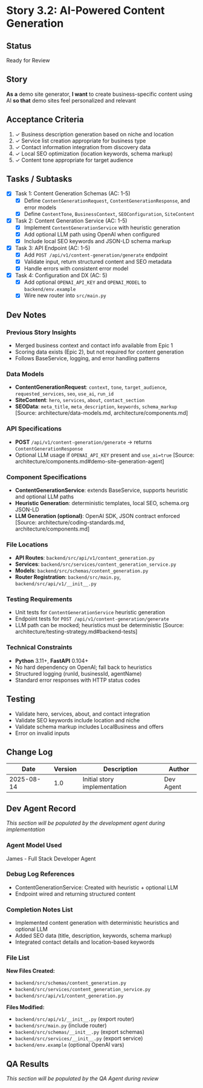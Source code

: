 # Story 3.2: AI-Powered Content Generation

## Status
Ready for Review

## Story
**As a** demo site generator,
**I want** to create business-specific content using AI
**so that** demo sites feel personalized and relevant

## Acceptance Criteria
1. ✓ Business description generation based on niche and location
2. ✓ Service list creation appropriate for business type
3. ✓ Contact information integration from discovery data
4. ✓ Local SEO optimization (location keywords, schema markup)
5. ✓ Content tone appropriate for target audience

## Tasks / Subtasks
- [x] Task 1: Content Generation Schemas (AC: 1-5)
  - [x] Define `ContentGenerationRequest`, `ContentGenerationResponse`, and error models
  - [x] Define `ContentTone`, `BusinessContext`, `SEOConfiguration`, `SiteContent`
- [x] Task 2: Content Generation Service (AC: 1-5)
  - [x] Implement `ContentGenerationService` with heuristic generation
  - [x] Add optional LLM path using OpenAI when configured
  - [x] Include local SEO keywords and JSON-LD schema markup
- [x] Task 3: API Endpoint (AC: 1-5)
  - [x] Add `POST /api/v1/content-generation/generate` endpoint
  - [x] Validate input, return structured content and SEO metadata
  - [x] Handle errors with consistent error model
- [x] Task 4: Configuration and DX (AC: 5)
  - [x] Add optional `OPENAI_API_KEY` and `OPENAI_MODEL` to `backend/env.example`
  - [x] Wire new router into `src/main.py`

## Dev Notes

### Previous Story Insights
- Merged business context and contact info available from Epic 1
- Scoring data exists (Epic 2), but not required for content generation
- Follows BaseService, logging, and error handling patterns

### Data Models
- **ContentGenerationRequest**: `context`, `tone`, `target_audience`, `requested_services`, `seo`, `use_ai`, `run_id`
- **SiteContent**: `hero`, `services`, `about`, `contact_section`
- **SEOData**: `meta_title`, `meta_description`, `keywords`, `schema_markup`
[Source: architecture/data-models.md, architecture/components.md]

### API Specifications
- **POST** `/api/v1/content-generation/generate` → returns `ContentGenerationResponse`
- Optional LLM usage if `OPENAI_API_KEY` present and `use_ai=true`
[Source: architecture/components.md#demo-site-generation-agent]

### Component Specifications
- **ContentGenerationService**: extends BaseService, supports heuristic and optional LLM paths
- **Heuristic Generation**: deterministic templates, local SEO, schema.org JSON-LD
- **LLM Generation (optional)**: OpenAI SDK, JSON contract enforced
[Source: architecture/coding-standards.md, architecture/components.md]

### File Locations
- **API Routes**: `backend/src/api/v1/content_generation.py`
- **Services**: `backend/src/services/content_generation_service.py`
- **Models**: `backend/src/schemas/content_generation.py`
- **Router Registration**: `backend/src/main.py`, `backend/src/api/v1/__init__.py`

### Testing Requirements
- Unit tests for `ContentGenerationService` heuristic generation
- Endpoint tests for `POST /api/v1/content-generation/generate`
- LLM path can be mocked; heuristics must be deterministic
[Source: architecture/testing-strategy.md#backend-tests]

### Technical Constraints
- **Python** 3.11+, **FastAPI** 0.104+
- No hard dependency on OpenAI; fall back to heuristics
- Structured logging (runId, businessId, agentName)
- Standard error responses with HTTP status codes

## Testing
- Validate hero, services, about, and contact integration
- Validate SEO keywords include location and niche
- Validate schema markup includes LocalBusiness and offers
- Error on invalid inputs

## Change Log
| Date | Version | Description | Author |
|------|---------|-------------|--------|
| 2025-08-14 | 1.0 | Initial story implementation | Dev Agent |

## Dev Agent Record
*This section will be populated by the development agent during implementation*

### Agent Model Used
James - Full Stack Developer Agent

### Debug Log References
- ContentGenerationService: Created with heuristic + optional LLM
- Endpoint wired and returning structured content

### Completion Notes List
- Implemented content generation with deterministic heuristics and optional LLM
- Added SEO data (title, description, keywords, schema markup)
- Integrated contact details and location-based keywords

### File List
**New Files Created:**
- `backend/src/schemas/content_generation.py`
- `backend/src/services/content_generation_service.py`
- `backend/src/api/v1/content_generation.py`

**Files Modified:**
- `backend/src/api/v1/__init__.py` (export router)
- `backend/src/main.py` (include router)
- `backend/src/schemas/__init__.py` (export schemas)
- `backend/src/services/__init__.py` (export service)
- `backend/env.example` (optional OpenAI vars)

## QA Results
*This section will be populated by the QA Agent during review*